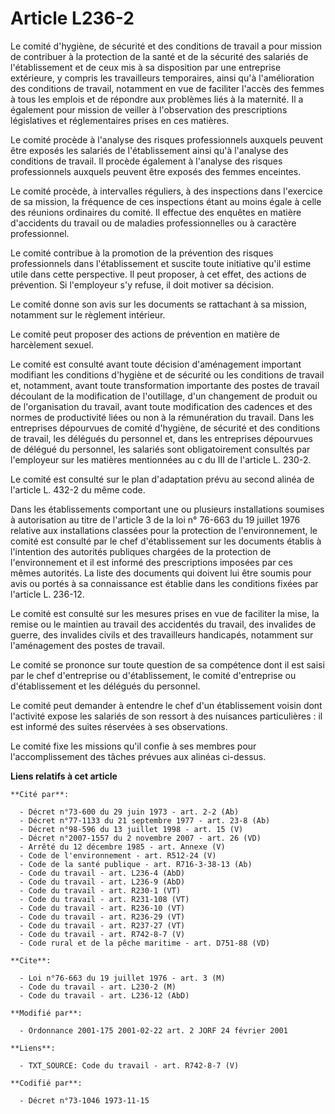 # Article L236-2

Le comité d'hygiène, de sécurité et des conditions de travail a pour mission de contribuer à la protection de la santé et de
la sécurité des salariés de l'établissement et de ceux mis à sa disposition par une entreprise extérieure, y compris les
travailleurs temporaires, ainsi qu'à l'amélioration des conditions de travail, notamment en vue de faciliter l'accès des
femmes à tous les emplois et de répondre aux problèmes liés à la maternité. Il a également pour mission de veiller à
l'observation des prescriptions législatives et réglementaires prises en ces matières.

Le comité procède à l'analyse des risques professionnels auxquels peuvent être exposés les salariés de l'établissement ainsi
qu'à l'analyse des conditions de travail. Il procède également à l'analyse des risques professionnels auxquels peuvent être
exposés des femmes enceintes. 

Le comité procède, à intervalles réguliers, à des inspections dans l'exercice de sa mission, la fréquence de ces inspections
étant au moins égale à celle des réunions ordinaires du comité. Il effectue des enquêtes en matière d'accidents du travail ou
de maladies professionnelles ou à caractère professionnel.

Le comité contribue à la promotion de la prévention des risques professionnels dans l'établissement et suscite toute
initiative qu'il estime utile dans cette perspective. Il peut proposer, à cet effet, des actions de prévention. Si
l'employeur s'y refuse, il doit motiver sa décision. 

Le comité donne son avis sur les documents se rattachant à sa mission, notamment sur le règlement intérieur.

Le comité peut proposer des actions de prévention en matière de harcèlement sexuel.

Le comité est consulté avant toute décision d'aménagement important modifiant les conditions d'hygiène et de sécurité ou les
conditions de travail et, notamment, avant toute transformation importante des postes de travail découlant de la modification
de l'outillage, d'un changement de produit ou de l'organisation du travail, avant toute modification des cadences et des
normes de productivité liées ou non à la rémunération du travail. Dans les entreprises dépourvues de comité d'hygiène, de
sécurité et des conditions de travail, les délégués du personnel et, dans les entreprises dépourvues de délégué du personnel,
les salariés sont obligatoirement consultés par l'employeur sur les matières mentionnées au c du III de l'article L. 230-2.

Le comité est consulté sur le plan d'adaptation prévu au second alinéa de l'article L. 432-2 du même code.

Dans les établissements comportant une ou plusieurs installations soumises à autorisation au titre de l'article 3 de la loi
n° 76-663 du 19 juillet 1976 relative aux installations classées pour la protection de l'environnement, le comité est
consulté par le chef d'établissement sur les documents établis à l'intention des autorités publiques chargées de la
protection de l'environnement et il est informé des prescriptions imposées par ces mêmes autorités. La liste des documents
qui doivent lui être soumis pour avis ou portés à sa connaissance est établie dans les conditions fixées par l'article L.
236-12.

Le comité est consulté sur les mesures prises en vue de faciliter la mise, la remise ou le maintien au travail des accidentés
du travail, des invalides de guerre, des invalides civils et des travailleurs handicapés, notamment sur l'aménagement des
postes de travail.

Le comité se prononce sur toute question de sa compétence dont il est saisi par le chef d'entreprise ou d'établissement, le
comité d'entreprise ou d'établissement et les délégués du personnel.

Le comité peut demander à entendre le chef d'un établissement voisin dont l'activité expose les salariés de son ressort à des
nuisances particulières : il est informé des suites réservées à ses observations. 

Le comité fixe les missions qu'il confie à ses membres pour l'accomplissement des tâches prévues aux alinéas ci-dessus.

**Liens relatifs à cet article**

	**Cité par**:

	  - Décret n°73-600 du 29 juin 1973 - art. 2-2 (Ab)
	  - Décret n°77-1133 du 21 septembre 1977 - art. 23-8 (Ab)
	  - Décret n°98-596 du 13 juillet 1998 - art. 15 (V)
	  - Décret n°2007-1557 du 2 novembre 2007 - art. 26 (VD)
	  - Arrêté du 12 décembre 1985 - art. Annexe (V)
	  - Code de l'environnement - art. R512-24 (V)
	  - Code de la santé publique - art. R716-3-38-13 (Ab)
	  - Code du travail - art. L236-4 (AbD)
	  - Code du travail - art. L236-9 (AbD)
	  - Code du travail - art. R230-1 (VT)
	  - Code du travail - art. R231-108 (VT)
	  - Code du travail - art. R236-10 (VT)
	  - Code du travail - art. R236-29 (VT)
	  - Code du travail - art. R237-27 (VT)
	  - Code du travail - art. R742-8-7 (V)
	  - Code rural et de la pêche maritime - art. D751-88 (VD)

	**Cite**:

	  - Loi n°76-663 du 19 juillet 1976 - art. 3 (M)
	  - Code du travail - art. L230-2 (M)
	  - Code du travail - art. L236-12 (AbD)

	**Modifié par**:

	  - Ordonnance 2001-175 2001-02-22 art. 2 JORF 24 février 2001

	**Liens**:

	  - TXT_SOURCE: Code du travail - art. R742-8-7 (V)

	**Codifié par**:

	  - Décret n°73-1046 1973-11-15

